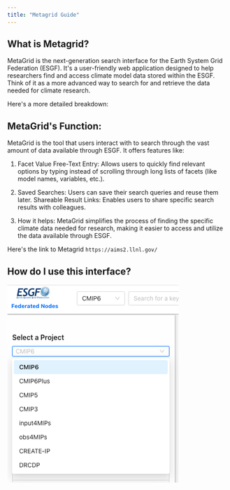 ```yaml
---
title: "Metagrid Guide"
---
```

## What is Metagrid?

MetaGrid is the next-generation search interface for the Earth System Grid Federation (ESGF). It's a user-friendly web application designed to help researchers find and access climate model data stored within the ESGF. Think of it as a more advanced way to search for and retrieve the data needed for climate research. 

Here's a more detailed breakdown:

## MetaGrid's Function:

MetaGrid is the tool that users interact with to search through the vast amount of data available through ESGF. It offers features like: 

1. Facet Value Free-Text Entry: Allows users to quickly find relevant options by typing instead of scrolling through long lists of facets (like model names, variables, etc.). 

2. Saved Searches: Users can save their search queries and reuse them later. 
Shareable Result Links: Enables users to share specific search results with colleagues. 

3. How it helps:
MetaGrid simplifies the process of finding the specific climate data needed for research, making it easier to access and utilize the data available through ESGF. 


Here's the link to Metagrid `https://aims2.llnl.gov/`

## How do I use this interface?

![Select a Project](images/Projects-Metagrid.png)



